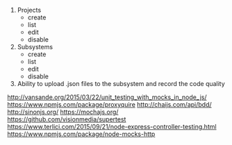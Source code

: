 1. Projects
    - create
    - list
    - edit
    - disable
1. Subsystems
    - create
    - list
    - edit
    - disable
1. Ability to upload .json files to the subsystem and record the code quality

http://vansande.org/2015/03/22/unit_testing_with_mocks_in_node_js/
https://www.npmjs.com/package/proxyquire
http://chaijs.com/api/bdd/
http://sinonjs.org/
https://mochajs.org/
https://github.com/visionmedia/supertest
https://www.terlici.com/2015/09/21/node-express-controller-testing.html
https://www.npmjs.com/package/node-mocks-http